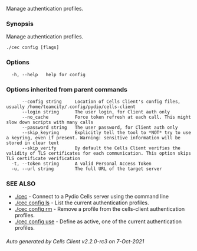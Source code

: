Manage authentication profiles.

### Synopsis

Manage authentication profiles.

```
./cec config [flags]
```

### Options

```
  -h, --help   help for config
```

### Options inherited from parent commands

```
      --config string     Location of Cells Client's config files, usually /home/teamcity/.config/pydio/cells-client
      --login string      The user login, for Client auth only
      --no_cache          Force token refresh at each call. This might slow down scripts with many calls
      --password string   The user password, for Client auth only
      --skip_keyring      Explicitly tell the tool to *NOT* try to use a keyring, even if present. Warning: sensitive information will be stored in clear text
      --skip_verify       By default the Cells Client verifies the validity of TLS certificates for each communication. This option skips TLS certificate verification
  -t, --token string      A valid Personal Access Token
  -u, --url string        The full URL of the target server
```

### SEE ALSO

* [./cec](./cec)	 - Connect to a Pydio Cells server using the command line
* [./cec config ls](./cec-config-ls)	 - List the current authentication profiles.
* [./cec config rm](./cec-config-rm)	 - Remove a profile from the cells-client authentication profiles.
* [./cec config use](./cec-config-use)	 - Define as active, one of the current authentication profiles.

###### Auto generated by Cells Client v2.2.0-rc3 on 7-Oct-2021
